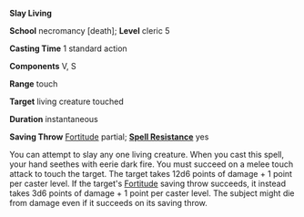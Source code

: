  **Slay Living**

**School** necromancy [death]; **Level** cleric 5

**Casting Time** 1 standard action

**Components** V, S

**Range** touch

**Target** living creature touched

**Duration** instantaneous

**Saving Throw** [Fortitude](../combat.html#_fortitude) partial; **[Spell Resistance](../glossary.html#_spell-resistance)** yes

You can attempt to slay any one living creature. When you cast this spell, your hand seethes with eerie dark fire. You must succeed on a melee touch attack to touch the target. The target takes 12d6 points of damage + 1 point per caster level. If the target's [Fortitude](../combat.html#_fortitude) saving throw succeeds, it instead takes 3d6 points of damage + 1 point per caster level. The subject might die from damage even if it succeeds on its saving throw.

